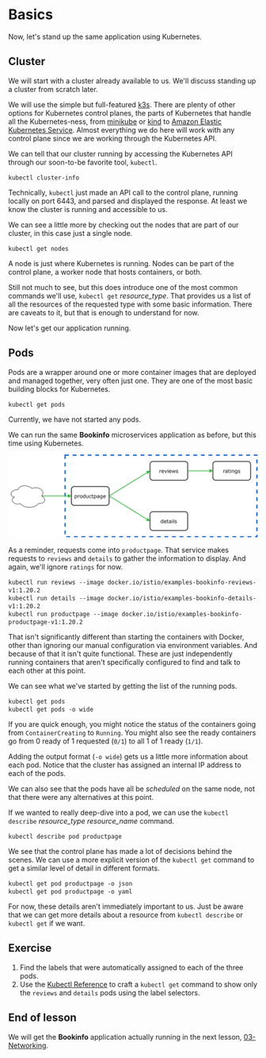 # Basics

Now, let's stand up the same application using Kubernetes.

## Cluster

We will start with a cluster already available to us. We'll discuss standing up
a cluster from scratch later.

We will use the simple but full-featured [k3s](https://k3s.io/). There are
plenty of other options for Kubernetes control planes, the parts of Kubernetes
that handle all the Kubernetes-ness, from
[minikube](https://minikube.sigs.k8s.io/docs/) or
[kind](https://kind.sigs.k8s.io/) to [Amazon Elastic Kubernetes
Service](https://aws.amazon.com/eks/). Almost everything we do here will work
with any control plane since we are working through the Kubernetes API. 

We can tell that our cluster running by accessing the Kubernetes API through our
soon-to-be favorite tool, `kubectl`.

```shell
kubectl cluster-info
```

Technically, `kubectl` just made an API call to the control plane, running
locally on port 6443, and parsed and displayed the response. At least we know
the cluster is running and accessible to us.

We can see a little more by checking out the nodes that are part of our cluster,
in this case just a single node.

```shell
kubectl get nodes
```

A node is just where Kubernetes is running. Nodes can be part of the control
plane, a worker node that hosts containers, or both. 

Still not much to see, but this does introduce one of the most common commands
we'll use, `kubectl get` *resource_type*. That provides us a list of all the
resources of the requested type with some basic information. There are caveats
to it, but that is enough to understand for now.

Now let's get our application running.

## Pods

Pods are a wrapper around one or more container images that are deployed and
managed together, very often just one. They are one of the most basic building
blocks for Kubernetes.

```shell
kubectl get pods
```

Currently, we have not started any pods. 

We can run the same **Bookinfo** microservices application as before, but this
time using Kubernetes. 

<img src="../bookinfo-basic.svg">

As a reminder, requests come into `productpage`. That service makes requests to
`reviews` and `details` to gather the information to display. And again, we'll
ignore `ratings` for now.

```shell
kubectl run reviews --image docker.io/istio/examples-bookinfo-reviews-v1:1.20.2
kubectl run details --image docker.io/istio/examples-bookinfo-details-v1:1.20.2
kubectl run productpage --image docker.io/istio/examples-bookinfo-productpage-v1:1.20.2
```

That isn't significantly different than starting the containers with Docker,
other than ignoring our manual configuration via environment variables. And
because of that it isn't quite functional. These are just independently running
containers that aren't specifically configured to find and talk to each other at
this point.

We can see what we've started by getting the list of the running pods.

```shell
kubectl get pods
kubectl get pods -o wide
```

If you are quick enough, you might notice the status of the containers going
from `ContainerCreating` to `Running`. You might also see the ready containers
go from 0 ready of 1 requested (`0/1`) to all 1 of 1 ready (`1/1`).

Adding the output format (`-o wide`) gets us a little more information about
each pod. Notice that the cluster has assigned an internal IP address to each of
the pods.

We can also see that the pods have all be *scheduled* on the same node, not that
there were any alternatives at this point. 

If we wanted to really deep-dive into a pod, we can use the `kubectl describe`
*resource_type* *resource_name* command.

```shell
kubectl describe pod productpage
```

We see that the control plane has made a lot of decisions behind the scenes. We
can use a more explicit version of the `kubectl get` command to get a similar
level of detail in different formats.

```shell
kubectl get pod productpage -o json
kubectl get pod productpage -o yaml
```

For now, these details aren't immediately important to us. Just be aware that we
can get more details about a resource from `kubectl describe` or `kubectl get`
if we want.

## Exercise

1. Find the labels that were automatically assigned to each of the three pods.
2. Use the [Kubectl
   Reference](https://kubernetes.io/docs/reference/generated/kubectl/kubectl-commands)
   to craft a `kubectl get` command to show only the `reviews` and `details`
   pods using the label selectors.

<!-- run=reviews, run=details, run=productpage -->

<!-- kubectl get pods -l 'run!=productpage' -->

## End of lesson

We will get the **Bookinfo** application actually running in the next lesson,
[03-Networking](../03-Networking/README.md).
